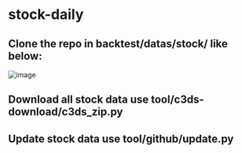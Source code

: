# stock-daily
## Clone the repo in backtest/datas/stock/ like below:

![image](https://user-images.githubusercontent.com/8980215/197685546-125e301e-7ea3-4e92-8fdc-dc5cf697ac83.png)


## Download all stock data use tool/c3ds-download/c3ds_zip.py

## Update stock data use tool/github/update.py
